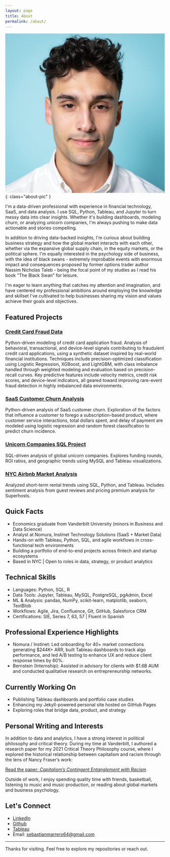 ```yaml
---
layout: page
title: About
permalink: /about/
---
```

![My photo](/assets/images/profile.jpg){: class="about-pic" }

I'm a data-driven professional with experience in financial technology, SaaS, and data analysis. I use SQL, Python, Tableau, and Jupyter to turn messy data into clear insights. Whether it's building dashboards, modeling churn, or analyzing unicorn companies, I'm always pushing to make data actionable and stories compelling.

In addition to driving data-backed insights, I'm curious about building business strategy and how the global market interacts with each other, whether via the expansive global supply chain, in the equity markets, or the political sphere. I'm equally interested in the psychology side of business, with the idea of black swans - extremely improbable events with enormous impact and consequences proposed by former options trader author Nassim Nicholas Taleb - being the focal point of my studies as I read his book "The Black Swan" for leisure. 

I'm eager to learn anything that catches my attention and imagination, and have centered my professional ambitions around employing the knowledge and skillset I've cultivated to help businesses sharing my vision and values achieve their goals and objectives.

## Featured Projects

### [Credit Card Fraud Data](https://github.com/SebastianMarrero/Credit-Card-Fraud-Analysis)
Python-driven modeling of credit card application fraud. Analysis of behavioral, transactional, and device-level signals contributing to fraudulent credit card applications, using a synthetic dataset inspired by real-world financial institutions. Techniques include precision-optimized classification using Logistic Regression, XGBoost, and LightGBM, with class imbalance handled through weighted modeling and evaluation based on precision-recall curves. Key predictive features include velocity metrics, credit risk scores, and device-level indicators, all geared toward improving rare-event fraud detection in highly imbalanced data environments.


### [SaaS Customer Churn Analysis](https://github.com/SebastianMarrero/SAAS-Churn-Analysis-Project)
Python-driven analysis of SaaS customer churn. Exploration of the factors that influence a customer to forego a subscription-based product, where customer service interactions, total dollars spent, and delay of payment are modeled using logistic regression and random forest classification to predict churn incidence.

### [Unicorn Companies SQL Project](https://github.com/SebastianMarrero/Unicorn_SQL_Project)
SQL-driven analysis of global unicorn companies. Explores funding rounds, ROI ratios, and geographic trends using MySQL and Tableau visualizations.

### [NYC Airbnb Market Analysis](https://github.com/SebastianMarrero/NYC_AirBNB_Analysis)
Analyzed short-term rental trends using SQL, Python, and Tableau. Includes sentiment analysis from guest reviews and pricing premium analysis for Superhosts.

## Quick Facts

- Economics graduate from Vanderbilt University (minors in Business and Data Science)
- Analyst at Nomura, Instinet Technology Solutions (SaaS + Market Data)
- Hands-on with Tableau, Python, SQL, and agile workflows in cross-functional tech environments
- Building a portfolio of end-to-end projects across fintech and startup ecosystems
- Based in NYC | Open to roles in data, strategy, or product analytics

## Technical Skills

- Languages: Python, SQL, R
- Data Tools: Jupyter, Tableau, MySQL, PostgreSQL, pgAdmin, Excel
- ML & Analysis: pandas, NumPy, scikit-learn, matplotlib, seaborn, TextBlob
- Workflows: Agile, Jira, Confluence, Git, GitHub, Salesforce CRM
- Certifications: SIE, Series 7, 63, 57 | Fluent in Spanish

## Professional Experience Highlights

- Nomura / Instinet: Led onboarding for 40+ market connections generating $244K+ ARR, built Tableau dashboards to track algo performance, and led A/B testing to enhance UX and reduce client response times by 60%.
- Bernstein (Internship): Assisted in advisory for clients with $1.6B AUM and conducted qualitative research on entrepreneurship networks.

## Currently Working On

- Publishing Tableau dashboards and portfolio case studies
- Enhancing my Jekyll-powered personal site hosted on GitHub Pages
- Exploring roles that bridge data, product, and strategy

## Personal Writing and Interests

In addition to data and analytics, I have a strong interest in political philosophy and critical theory. During my time at Vanderbilt, I authored a research paper for my 2021 Critical Theory Philosophy course, where I explored the historical relationship between capitalism and racism through the lens of Nancy Fraser’s work:

[Read the paper: *Capitalism’s Contingent Entanglement with Racism*](https://github.com/SebastianMarrero/SebastianMarrero/blob/main/Writing%20Sample.pdf)

Outside of work, I enjoy spending quality time with friends, basketball, listening to music and music production, or reading about global markets and business psychology.

## Let's Connect

- [LinkedIn](https://www.linkedin.com/in/sebastianmarrero)
- [Github](https://github.com/SebastianMarrero)
- [Tableau](https://public.tableau.com/app/profile/sebastian.marrero/vizzes)
- Email: sebastianmarrero64@gmail.com

---

Thanks for visiting. Feel free to explore my repositories or reach out.

